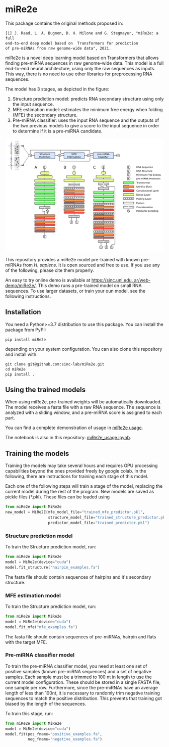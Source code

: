 # miRe2e

This package contains the original methods proposed in:

    [1] J. Raad, L. A. Bugnon, D. H. Milone and G. Stegmayer, "miRe2e: a full
    end-to-end deep model based on  Transformers for prediction
    of pre-miRNAs from raw genome-wide data", 2021.

miRe2e is a novel deep learning model based on Transformers that allows
finding  pre-miRNA sequences in raw genome-wide data. This model is a full
end-to-end neural architecture, using only the raw sequences as inputs.
This way, there is no need to use other libraries for preprocessing RNA sequences.

The model has 3 stages, as depicted in the figure:

1. Structure prediction model: predicts RNA secondary structure using only 
    the input  sequence.
2. MFE estimation model: estimates the minimum free energy when folding (MFE) the secondary  structure.
3. Pre-miRNA classifier: uses the input RNA sequence and the outputs of the two previous
  models to give a score to the input sequence in order to determine if it is a  pre-miRNA candidate.  
 
![Abstract](abstract.png)

This repository provides a miRe2e model pre-trained with known pre-miRNAs
from *H. sapiens*. It is open sourced and free to use. If you use any of
the following, please cite them properly. 

An easy to try online demo is available at [https://sinc.unl.edu.
ar/web-demo/miRe2e/](https://sinc.unl.edu.ar/web-demo/miRe2e/). This demo runs 
a pre-trained model on small RNA sequences. To use larger datasets, or 
train your oun model, see the following instructions.  

## Installation

You need a Python>=3.7 distribution to use this package. You can install
the package from PyPI:

    pip install miRe2e

depending on your system configuration. You can also clone this repository and install with:

    git clone git@github.com:sinc-lab/miRe2e.git
    cd miRe2e
    pip install .

## Using the trained models

When using miRe2e, pre-trained weights will be automatically downloaded.
The model receives a fasta file with a raw RNA sequence. The sequence is
analyzed with a sliding window, and a pre-miRNA score is assigned to each part. 

You can find a complete demonstration of usage in
[miRe2e usage](https://colab.research.google.com/drive/1xeOrjaYP150War9R-LsPpukpJ7_TV0sh#scrollTo=Uan5dhSzegA2).

The notebook is also in this repository: [miRe2e_usage.ipynb](miRe2e_usage.ipynb).

## Training the models

Training the models may take several hours and requires GPU processing 
capabilities beyond the ones provided freely by google colab.  In  the 
following, there are instructions for training each stage of this 
model. 

Each one of the following steps will train a stage of the model, replacing 
the current model during the rest of the program. New models are saved as 
pickle files (*.pkl). These files can be loaded using 

```python
from miRe2e import MiRe2e
new_model = MiRe2E(mfe_model_file="trained_mfe_predictor.pkl",
                   structure_model_file="trained_structure_predictor.pkl",
                   predictor_model_file="trained_predictor.pkl")
```

  

### Structure prediction model

To train the Structure prediction model, run:
```python
from miRe2e import MiRe2e
model = MiRe2e(device="cuda")
model.fit_structure("hairpin_examples.fa")
```
The fasta file should contain sequences of hairpins and it's secondary structure.

### MFE estimation model

To train the Structure prediction model, run:
```python
from miRe2e import MiRe2e
model = MiRe2e(device="cuda")
model.fit_mfe("mfe_examples.fa")
```

The fasta file should contain sequences of pre-miRNAs, hairpin and flats with the target MFE. 


### Pre-miRNA classifier model

To train the pre-miRNA classifier model, you need at least one set of 
positive samples (known pre-miRNA sequences) and a set of negative samples. 
Each sample must be a trimmed to 100 nt in length to use the current 
model configuration. These should be stored in a single FASTA file, one sample 
per row.  Furthermore, since the pre-miRNAs have an average length of less 
than 100nt, it is  necessary to randomly trim negative training sequences 
to match the positive distribution.  This prevents that training got  
biased by 
the length of the sequences.          

To train this stage, run:

```python
from miRe2e import MiRe2e
model = MiRe2e(device="cuda")
model.fit(pos_fname="positive_examples.fa", 
          neg_fname="negative_examples.fa")
```

